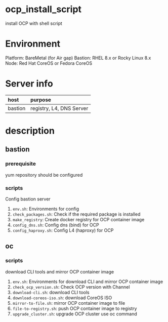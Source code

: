 # ocp_install_script
install OCP with shell script  

# Environment
Platform: BareMetal (for Air gap)
Bastion: RHEL 8.x or Rocky Linux 8.x  
Node: Red Hat CoreOS or Fedora CoreOS  

# Server info
|   host   |         purpose         |
|:---------|:------------------------|
|bastion   | registry, L4, DNS Server|

# description
## bastion
### prerequisite
yum repository should be configured
### scripts
Config bastion server
1. `env.sh`: Environments for config
1. `check_packages.sh`: Check if the required package is installed
1. `make_registry`: Create docker registry for OCP container image
1. `config_dns.sh`: Config dns (bind) for OCP
1. `config_haproxy.sh`: Config L4 (haproxy) for OCP

## oc
### scripts
download CLI tools and mirror OCP container image
1. `env.sh`: Environments for download CLI and mirror OCP container image
1. `check_ocp_version.sh`: Check OCP version with Channel
1. `download-cli.sh`: download CLI tools
1. `download-coreos-iso.sh`: download CoreOS ISO
1. `mirror-to-file.sh`: mirror OCP container image to file
1. `file-to-registry.sh`: push OCP container image to registry
1. `upgrade_cluster.sh`: upgrade OCP cluster use oc command